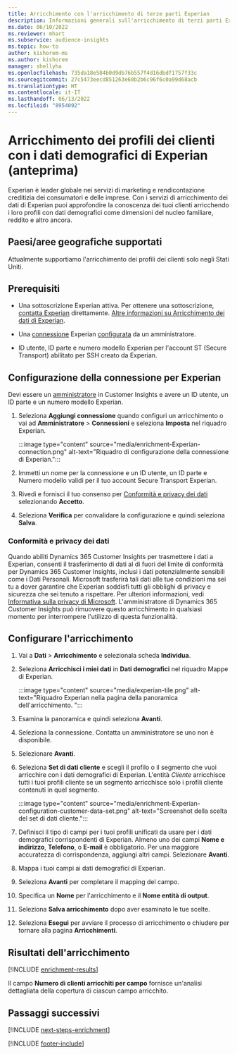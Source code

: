```yaml
---
title: Arricchimento con l'arricchimento di terze parti Experian
description: Informazioni generali sull'arricchimento di terzi parti Experian.
ms.date: 06/10/2022
ms.reviewer: mhart
ms.subservice: audience-insights
ms.topic: how-to
author: kishorem-ms
ms.author: kishorem
manager: shellyha
ms.openlocfilehash: 735da18e584b0d9db76b557f4d16dbdf1757f33c
ms.sourcegitcommit: 27c5473eecd851263e60b2b6c96f6c0a99d68acb
ms.translationtype: HT
ms.contentlocale: it-IT
ms.lasthandoff: 06/13/2022
ms.locfileid: "8954092"
---
```

# <a name="enrich-customer-profiles-with-demographics-from-experian-preview"></a>Arricchimento dei profili dei clienti con i dati demografici di Experian (anteprima)

Experian è leader globale nei servizi di marketing e rendicontazione creditizia dei consumatori e delle imprese. Con i servizi di arricchimento dei dati di Experian puoi approfondire la conoscenza dei tuoi clienti arricchendo i loro profili con dati demografici come dimensioni del nucleo familiare, reddito e altro ancora.

## <a name="supported-countriesregions"></a>Paesi/aree geografiche supportati

Attualmente supportiamo l'arricchimento dei profili dei clienti solo negli Stati Uniti.

## <a name="prerequisites"></a>Prerequisiti

- Una sottoscrizione Experian attiva. Per ottenere una sottoscrizione, [contatta Experian](https://www.experian.com/marketing-services/contact) direttamente. [Altre informazioni su Arricchimento dei dati di Experian](https://www.experian.com/marketing-services/microsoft?cmpid=ems_web_mci_cdppage).

- Una [connessione](connections.md) Experian [configurata](#configure-the-connection-for-experian) da un amministratore.

- ID utente, ID parte e numero modello Experian per l'account ST (Secure Transport) abilitato per SSH creato da Experian.

## <a name="configure-the-connection-for-experian"></a>Configurazione della connessione per Experian

Devi essere un [amministratore](permissions.md#admin) in Customer Insights e avere un ID utente, un ID parte e un numero modello Experian.

1. Seleziona **Aggiungi connessione** quando configuri un arricchimento o vai ad **Amministratore** > **Connessioni** e seleziona **Imposta** nel riquadro Experian.

   :::image type="content" source="media/enrichment-Experian-connection.png" alt-text="Riquadro di configurazione della connessione di Experian.":::

1. Immetti un nome per la connessione e un ID utente, un ID parte e Numero modello validi per il tuo account Secure Transport Experian.

1. Rivedi e fornisci il tuo consenso per [Conformità e privacy dei dati](#data-privacy-and-compliance) selezionando **Accetto**.

1. Seleziona **Verifica** per convalidare la configurazione e quindi seleziona **Salva**.

### <a name="data-privacy-and-compliance"></a>Conformità e privacy dei dati

Quando abiliti Dynamics 365 Customer Insights per trasmettere i dati a Experian, consenti il trasferimento di dati al di fuori del limite di conformità per Dynamics 365 Customer Insights, inclusi i dati potenzialmente sensibili come i Dati Personali. Microsoft trasferirà tali dati alle tue condizioni ma sei tu a dover garantire che Experian soddisfi tutti gli obblighi di privacy e sicurezza che sei tenuto a rispettare. Per ulteriori informazioni, vedi [Informativa sulla privacy di Microsoft](https://go.microsoft.com/fwlink/?linkid=396732). L'amministratore di Dynamics 365 Customer Insights può rimuovere questo arricchimento in qualsiasi momento per interrompere l'utilizzo di questa funzionalità.

## <a name="configure-the-enrichment"></a>Configurare l'arricchimento

1. Vai a **Dati** > **Arricchimento** e selezionala scheda **Individua**.

1. Seleziona **Arricchisci i miei dati** in **Dati demografici** nel riquadro Mappe di Experian.

   :::image type="content" source="media/experian-tile.png" alt-text="Riquadro Experian nella pagina della panoramica dell'arricchimento. ":::

1. Esamina la panoramica e quindi seleziona **Avanti**.

1. Seleziona la connessione. Contatta un amministratore se uno non è disponibile.

1. Selezionare **Avanti**.

1. Seleziona **Set di dati cliente** e scegli il profilo o il segmento che vuoi arricchire con i dati demografici di Experian. L'entità *Cliente* arricchisce tutti i tuoi profili cliente se un segmento arricchisce solo i profili cliente contenuti in quel segmento.

    :::image type="content" source="media/enrichment-Experian-configuration-customer-data-set.png" alt-text="Screenshot della scelta del set di dati cliente.":::

1. Definisci il tipo di campi per i tuoi profili unificati da usare per i dati demografici corrispondenti di Experian. Almeno uno dei campi **Nome e indirizzo**, **Telefono**, o **E-mail** è obbligatorio. Per una maggiore accuratezza di corrispondenza, aggiungi altri campi. Selezionare **Avanti**.

1. Mappa i tuoi campi ai dati demografici di Experian.

1. Seleziona **Avanti** per completare il mapping del campo.

1. Specifica un **Nome** per l'arricchimento e il **Nome entità di output**.

1. Seleziona **Salva arricchimento** dopo aver esaminato le tue scelte.

1. Seleziona **Esegui** per avviare il processo di arricchimento o chiudere per tornare alla pagina **Arricchimenti**.

## <a name="enrichment-results"></a>Risultati dell'arricchimento

[!INCLUDE [enrichment-results](includes/enrichment-results.md)]

Il campo **Numero di clienti arricchiti per campo** fornisce un'analisi dettagliata della copertura di ciascun campo arricchito.

## <a name="next-steps"></a>Passaggi successivi

[!INCLUDE [next-steps-enrichment](includes/next-steps-enrichment.md)]

[!INCLUDE [footer-include](includes/footer-banner.md)]

